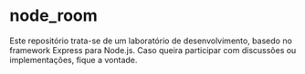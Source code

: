 # node_room
Este repositório trata-se de um laboratório de desenvolvimento, basedo no framework Express para Node.js.
Caso queira participar com discussões ou implementações, fique a vontade.